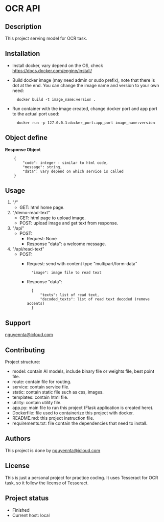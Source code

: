 # OCR API


## Description
This project serving model for OCR task.


## Installation
- Install docker, vary depend on the OS, check https://docs.docker.com/engine/install/
- Build docker image (may need admin or sudo prefix), note that there is dot at the end. You can 
change the image name and version to your own need:
    
        docker build -t image_name:version .
- Run container with the image created, change docker port and app port to the actual port used:
    
        docker run -p 127.0.0.1:docker_port:app_port image_name:version


## Object define
**Response Object**

        {
            "code": integer - similar to html code,
            "message": string,
            "data": vary depend on which service is called
        }


## Usage
1. "/"
    - GET: html home page.
2. "/demo-read-text"
    - GET: html page to upload image.
    - POST: upload image and get text from response.
3. "/api"
    - POST:
        - Request: None
        - Response "data": a welcome message.
4. "/api/read-text"
    - POST:
        - Request: send with content type "multipart/form-data"
        
                "image": image file to read text
        - Response "data":
        
                {
                    "texts": list of read text,
                    "decoded_texts": list of read text decoded (remove accents)
                }


## Support
nguyennta@icloud.com


## Contributing
Project structure:
- model: contain AI models, include binary file or weights file, best point file.
- route: contain file for routing.
- service: contain service file.
- static: contain static file such as css, images.
- templates: contain html file.
- utility: contain utility file.
- app.py: main file to run this project (Flask application is created here).
- Dockerfile: file used to containerize this project with docker.
- README.md: this project instruction file.
- requirements.txt: file contain the dependencies that need to install.


## Authors
This project is done by nguyennta@icloud.com


## License
This is just a personal project for practice coding. It uses Tesseract for OCR task, so it follow 
the license of Tesseract.


## Project status
- Finished
- Current host: local

